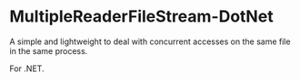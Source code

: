 # MultipleReaderFileStream-DotNet

A simple and lightweight to deal with concurrent accesses on the same file in the same process.

For .NET.